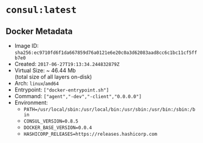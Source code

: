# `consul:latest`

## Docker Metadata

- Image ID: `sha256:ec9710fd6f1da667859d76a0121e6e20c0a3d62083aad8cc6c1bc11cf5ffb7e0`
- Created: `2017-06-27T19:13:34.244832879Z`
- Virtual Size: ~ 46.44 Mb  
  (total size of all layers on-disk)
- Arch: `linux`/`amd64`
- Entrypoint: `["docker-entrypoint.sh"]`
- Command: `["agent","-dev","-client","0.0.0.0"]`
- Environment:
  - `PATH=/usr/local/sbin:/usr/local/bin:/usr/sbin:/usr/bin:/sbin:/bin`
  - `CONSUL_VERSION=0.8.5`
  - `DOCKER_BASE_VERSION=0.0.4`
  - `HASHICORP_RELEASES=https://releases.hashicorp.com`
